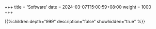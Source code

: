 +++
title = 'Software'
date = 2024-03-07T15:00:59+08:00
weight = 1000
+++

{{%children depth="999" description="false" showhidden="true" %}}